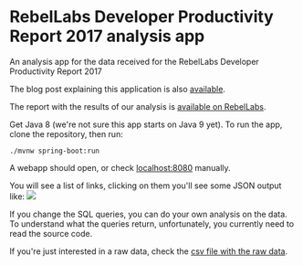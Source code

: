 # RebelLabs Developer Productivity Report 2017 analysis app
An analysis app for the data received for the RebelLabs Developer Productivity Report 2017

The blog post explaining this application is also [available](https://zeroturnaround.com/rebellabs/rebellabs-developer-productivity-report-2017-raw-data).

The report with the results of our analysis is [available on RebelLabs](https://zeroturnaround.com/rebellabs/developer-productivity-report-2017-why-do-you-use-java-tools-you-use).


Get Java 8 (we're not sure this app starts on Java 9 yet).
To run the app, clone the repository, then run:
```
./mvnw spring-boot:run
```

A webapp should open, or check [localhost:8080](http://localhost:8080) manually. 

You will see a list of links, clicking on them you'll see some JSON output like:
![](https://user-images.githubusercontent.com/426039/30813593-80ea6588-a216-11e7-846e-e86c31da150d.png)

If you change the SQL queries, you can do your own analysis on the data. To understand what the queries return, unfortunately, you currently need to read the source code. 

If you're just interested in a raw data, check the [csv file with the raw data](github.com).

